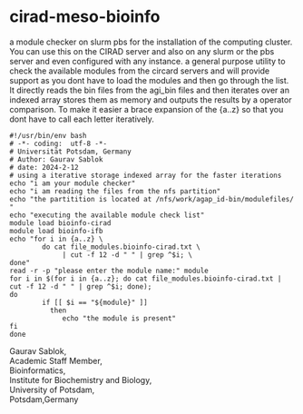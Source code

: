 # cirad-meso-bioinfo
a module checker on slurm pbs for the installation of the computing cluster. You can use this on the CIRAD server and also on any slurm or the pbs server and even configured with any instance. a general purpose utility to check the available modules from the circard servers and will provide support as you dont have to load the modules and then go through the list. It directly reads the bin files from the agi_bin files and then iterates over an indexed array stores them as memory and outputs the results by a operator comparison. To make it easier a brace expansion of the {a..z} so that you dont have to call each letter iteratively. 
```
#!/usr/bin/env bash
# -*- coding:  utf-8 -*-
# Universität Potsdam, Germany
# Author: Gaurav Sablok
# date: 2024-2-12
# using a iterative storage indexed array for the faster iterations
echo "i am your module checker"
echo "i am reading the files from the nfs partition"
echo "the partitition is located at /nfs/work/agap_id-bin/modulefiles/ "
echo "executing the available module check list"
module load bioinfo-cirad
module load bioinfo-ifb
echo "for i in {a..z} \ 
        do cat file_modules.bioinfo-cirad.txt \
             | cut -f 12 -d " " | grep ^$i; \
done"
read -r -p "please enter the module name:" module
for i in $(for i in {a..z}; do cat file_modules.bioinfo-cirad.txt | cut -f 12 -d " " | grep ^$i; done);
do 
        if [[ $i == "${module}" ]]
          then 
             echo "the module is present"
fi
done
```
Gaurav Sablok,\
Academic Staff Member,\
Bioinformatics,\
Institute for Biochemistry and Biology,\
University of Potsdam,\
Potsdam,Germany
